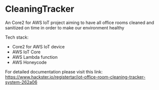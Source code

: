 # CleaningTracker

An Core2 for AWS IoT project aiming to have all office rooms cleaned and sanitized on time in order to make our environment healthy

Tech stack:
- Core2 for AWS IoT device
- AWS IoT Core
- AWS Lambda function
- AWS Honeycode

For detailed documentation please visit this link: https://www.hackster.io/registertar/iot-office-room-cleaning-tracker-system-262a06

